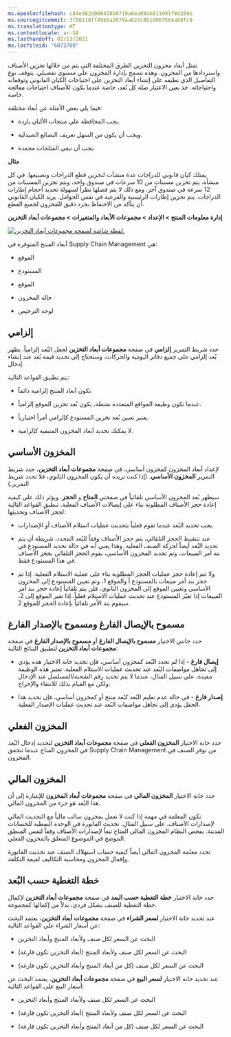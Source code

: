 ```yaml
---
ms.openlocfilehash: c84ed62d008438b0719a0ea08ab811091f8d289e
ms.sourcegitcommit: 3f08118ff49b5a2079aa627c8b1d967564a68fc9
ms.translationtype: HT
ms.contentlocale: ar-SA
ms.lasthandoff: 02/13/2021
ms.locfileid: "6073709"
---
```

تمثل أبعاد مخزون التخزين الطرق المختلفة التي يتم من خلالها تخزين الأصناف واستردادها من المخزون. وهذه تسمح بإدارة المخزون على مستوى تفصيلي. يتوقف نوع التفاصيل الذي تطبقه على إنشاء أبعاد التخزين على احتياجات الكيان القانوني وتوقعاته واحتياجاته. خذ بعين الاعتبار صلة كل بُعد، خاصة عندما يكون للأصناف احتياجات معالجة خاصة.

فيما يلي بعض الأمثلة عن أبعاد مختلفة:

-   يجب المحافظة على منتجات الألبان باردة.

-   ويجب أن يكون من السهل تعريف البضائع الصيدلية.

-   يجب أن تبقى المثلجات مجمدة.


**مثال**

يمتلك كيان قانوني للدراجات عدة منشآت لتخزين قطع الدراجات وتصنيعها. في كل منشأة، يتم تخزين مسننات من 10 سرعات في صندوق واحد، ويتم تخزين المسننات من 12 سرعة في صندوق آخر. ومع ذلك لا يتم فصلها نظراً لسهولة تحديد أحجام إطارات الدراجات.
يتم تخزين إطارات الرئيسية والفرعية في نفس الحوامل. يريد الكيان القانوني أن يتأكد من الاحتفاظ بجرد دقيق للمخزون لجميع القطع.

**إدارة معلومات المنتج > الإعداد > مجموعات الأبعاد والمتغيرات > مجموعات أبعاد التخزين**

[![لقطة شاشة لصفحة مجموعات أبعاد التخزين.](../media/storage-dim-groups.png)](../media/storage-dim-groups.png#lightbox)



أبعاد المنتج المتوفرة في Supply Chain Management هي:

-   الموقع

-   المستودع

-   الموقع

-   حالة المخزون

-   لوحة الترخيص

## <a name="mandatory"></a>إلزامي

حدد شريط التمرير **إلزامي** في صفحة **مجموعات أبعاد التخزين** لجعل البُعد إلزامياً. يظهر بُعد إلزامي على جميع دفاتر اليومية والحركات، وستحتاج إلى تحديد قيمة بُعد عند إنشاء إدخال.

يتم تطبيق القواعد التالية:

-   تكون أبعاد المنتج إلزامية دائماً.

-   عندما تكون وظيفة المواقع المتعددة نشطة، يكون بُعد تخزين الموقع إلزامياً.

-   يعتبر تعيين بُعد تخزين المستودع كإلزامي أمراً اختيارياً.

-   لا يمكنك تحديد أبعاد المخزون المتبقية كإلزامية.

## <a name="primary-stocking"></a>المخزون الأساسي

لإعداد أبعاد المخزون كمخزون أساسي، في صفحة **مجموعات أبعاد التخزين**، حدد شريط التمرير **المخزون الأساسي**. (إذا كنت تريده أن يكون المخزون الثانوي، فلا تحدد شريط التمرير.)

سيظهر بُعد المخزون الأساسي تلقائياً في صفحتي **المتاح** و **الحجز**. ويؤثر ذلك على كيفية إعادة حجز الأصناف المطلوبة بناء على إيصالات الأصناف الفعلية. تنطبق القواعد التالية لحجز الأصناف وتحديثها:

-   يجب تحديد البُعد عندما تقوم فعلياً بتحديث عمليات استلام الأصناف أو الإصدارات.

-   عند تنشيط الحجز التلقائي، يتم حجز الأصناف وفقاً للبُعد المحدد، شريطة أن يتم تحديد البُعد أيضاً لحركة الصنف الفعلية. وهذا يعني أنه في حالة تحديد المستودع في بند أمر المبيعات، وتم تحديد المخزون الأساسي، يقوم الحجز التلقائي بحجز الأصناف في هذا المستودع فقط.


-   ولا تتم إعادة حجز عمليات الحجز المطلوبة بناء على عملية الاستلام الفعلية. إذا تم حجز بند أمر مبيعات بالمستودع أ والموقع 1، وتم تعيين المستودع إلى المخزون الأساسي وتعيين الموقع إلى المخزون الثانوي، فلن يتم تلقائياً إعادة حجز بند أمر المبيعات إذا تغيّر المستودع عند تحديث عمليات الاستلام فعلياً. إذا تغير الموقع إلى 2، سيقوم بند الأمر تلقائياً بإعادة الحجز للموقع 2.

## <a name="blank-receipt-and-blank-issue-allowed"></a>مسموح بالإيصال الفارغ ومسموح بالإصدار الفارغ

حدد خانتي الاختيار **مسموح بالإيصال الفارغ** أو **مسموح بالإصدار الفارغ** في صفحة **مجموعات أبعاد التخزين** لتطبيق النتائج التالية:

-   **إيصال فارغ** - إذا لم تحدد البُعد كمخزون أساسي، فإن تحديد خانة الاختيار هذه يؤدي إلى تجاهل مواصفات البُعد عند تحديث عمليات الاستلام الفعلية. تعتبر هذه الوظيفة مفيدة، على سبيل المثال، عندما لا يتم تحديد رقم الشحنة/المسلسل عند الإدخال ولكن مع القيام بذلك للانتقاء والإخراج.

-   **إصدار فارغ** - في حالة عدم تعليم البُعد كبُعد منتج أو كمخزون أساسي، فإن تحديد هذا الحقل يؤدي إلى تجاهل مواصفات البُعد عند تحديث عمليات الإصدار الفعلية.

## <a name="physical-inventory"></a>المخزون الفعلي

حدد خانة الاختيار **المخزون الفعلي** في صفحة **مجموعات أبعاد التخزين‬** لتحديد إدخال البُعد في المخزون المتاح عندما تتحقق Supply Chain Management من توفر الصنف في المخزون.

## <a name="financial-inventory"></a>المخزون المالي

حدد خانة الاختيار **المخزون المالي** في صفحة **مجموعات أبعاد المخزون** للإشارة إلى أن هذا البُعد هو جزء من المخزون المالي.

تكون المعلمة في مهمة إذا كنت لا تعمل بمخزون سالب مالياً مع التحديث المالي لإصدارات الأصناف، على سبيل المثال، تحديث الفاتورة في الوحدة النمطية للحسابات المدينة. يفحص النظام المخزون المالي المتاح تبعاً لإصدارات الأصناف وفقاً لنفس المنطق الموضح في الموضوع المتعلق بالمخزون الفعلي.

تحدد معلمة المخزون المالي أيضاً كيفية حساب استهلاك الصنف عند تحديث الفاتورة وإقفال المخزون ومحاسبة التكاليف لقيمة التكلفة.

## <a name="coverage-plan-by-dimension"></a>خطة التغطية حسب البُعد

حدد خانة الاختيار **خطة التغطية حسب البعد** في صفحة **مجموعات أبعاد التخزين** لإكمال خطة التغطية للصنف بشكل فردي، بدلاً من إكمالها كمجموعة.

عند تحديد خانة الاختيار **لسعر الشراء** في صفحة **مجموعات أبعاد التخزين**، يعتمد البحث عن أسعار الشراء على القواعد التالية:

-   البحث عن السعر لكل صنف ولأبعاد المنتج وأبعاد التخزين

-   البحث عن السعر لكل صنف ولأبعاد المنتج (أبعاد التخزين تكون فارغة)

-   البحث عن السعر لكل صنف (كل من أبعاد المنتج وأبعاد التخزين تكون فارغة)

عند تحديد خانة الاختيار **لسعر البيع** في صفحة **مجموعات أبعاد التخزين**، يعتمد البحث عن أسعار البيع على القواعد التالية:

-   البحث عن السعر لكل صنف ولأبعاد المنتج وأبعاد التخزين

-   البحث عن السعر لكل صنف ولأبعاد المنتج (أبعاد التخزين تكون فارغة)

-   البحث عن السعر لكل صنف (كل من أبعاد المنتج وأبعاد التخزين تكون فارغة)
